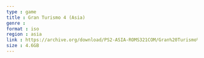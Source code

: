 ```yaml
---
type : game
title : Gran Turismo 4 (Asia)
genre : 
format : iso
region : asia
link : https://archive.org/download/PS2-ASIA-ROMS321COM/Gran%20Turismo%204%20%28Asia%29.7z
size : 4.6GB
---
```

